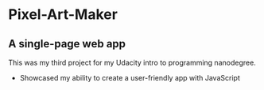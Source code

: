 # Pixel-Art-Maker
## A single-page web app
This was my third project for my Udacity intro to programming nanodegree.
* Showcased my ability to create a user-friendly app with JavaScript
